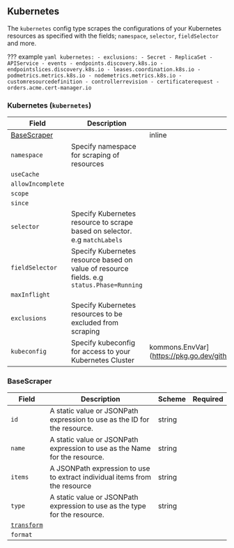 ## Kubernetes 
The `kubernetes` config type scrapes the configurations of your Kubernetes resources as specified with the fields; `namespace`, `selector`, `fieldSelector` and more. 

??? example
    ```yaml
      kubernetes:
        - exclusions:
            - Secret
            - ReplicaSet
            - APIService
            - events
            - endpoints.discovery.k8s.io
            - endpointslices.discovery.k8s.io
            - leases.coordination.k8s.io
            - podmetrics.metrics.k8s.io
            - nodemetrics.metrics.k8s.io
            - customresourcedefinition
            - controllerrevision
            - certificaterequest
            - orders.acme.cert-manager.io
    ```
    
### Kubernetes (`kubernetes`)
| Field | Description | Scheme | Required |
| ----- | ----------- | ------ | -------- |
| [BaseScraper](#BaseScraper) |  | inline |
| `namespace` | Specify namespace for scraping of resources |  |
| `useCache` |
| `allowIncomplete` |
| `scope` |
| `since` |
| `selector` | Specify Kubernetes resource to scrape based on selector. e.g `matchLabels` |  |
| `fieldSelector` | Specify Kubernetes resource based on value of resource fields. e.g `status.Phase=Running` |  |
| `maxInflight` |
| `exclusions` | Specify Kubernetes resources to be excluded from scraping |  |
| `kubeconfig` | Specify kubeconfig for access to your Kubernetes Cluster | kommons.EnvVar](https://pkg.go.dev/github.com/flanksource/kommons#EnvVar) |

### BaseScraper
| Field | Description | Scheme | Required |
| ----- | ----------- | ------ | -------- |
| `id` | A static value or JSONPath expression to use as the ID for the resource. | string |  |
| `name` | A static value or JSONPath expression to use as the Name for the resource. | string |  |
| `items` | A JSONPath expression to use to extract individual items from the resource | string |  |
| `type` | A static value or JSONPath expression to use as the type for the resource. | string |  |
| [`transform`](#transform) | 
| `format` |
